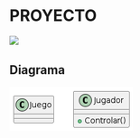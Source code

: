 # PROYECTO



![](https://tse2.mm.bing.net/th?id=OIP.9Mvy4Zoo60MDwTO7gQts2QHaCf&pid=Api&P=0&h=180) 


## Diagrama
![](/out/docs/diagrama/diagrama.png)



